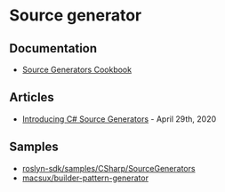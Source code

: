 # Source generator

## Documentation

- [Source Generators Cookbook](https://github.com/dotnet/roslyn/blob/master/docs/features/source-generators.cookbook.md)

## Articles

- [Introducing C# Source Generators](https://devblogs.microsoft.com/dotnet/introducing-c-source-generators/) - April 29th, 2020

## Samples

- [roslyn-sdk/samples/CSharp/SourceGenerators](https://github.com/dotnet/roslyn-sdk/tree/master/samples/CSharp/SourceGenerators)
- [macsux/builder-pattern-generator](https://github.com/macsux/builder-pattern-generator)
